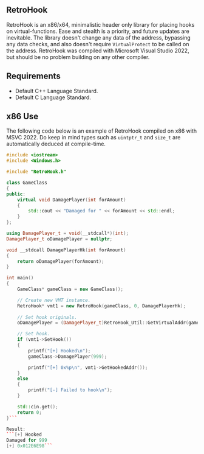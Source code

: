 ## RetroHook
RetroHook is an x86/x64, minimalistic header only library for placing hooks on virtual-functions. Ease and stealth is a priority, and future updates are inevitable. The library doesn't change any data of the address, bypassing any data checks, and also doesn't require `VirtualProtect` to be called on the address. RetroHook was compiled with Microsoft Visual Studio 2022, but should be no problem building on any other compiler.

## Requirements
- Default C++ Language Standard.
- Default C Language Standard.

## x86 Use
The following code below is an example of RetroHook compiled on x86 with MSVC 2022. Do keep in mind types such as `uintptr_t` and `size_t` are automatically deduced at compile-time.
```cpp
#include <iostream>
#include <Windows.h>

#include "RetroHook.h"

class GameClass
{
public:
    virtual void DamagePlayer(int forAmount)
    {
        std::cout << "Damaged for " << forAmount << std::endl;
    }
};

using DamagePlayer_t = void(__stdcall*)(int);
DamagePlayer_t oDamagePlayer = nullptr;

void __stdcall DamagePlayerHk(int forAmount)
{
    return oDamagePlayer(forAmount);
}

int main()
{
    GameClass* gameClass = new GameClass();

    // Create new VMT instance.
    RetroHook* vmt1 = new RetroHook(gameClass, 0, DamagePlayerHk);
    
    // Set hook originals.
    oDamagePlayer = (DamagePlayer_t)RetroHook_Util::GetVirtualAddr(gameClass, 0);

    // Set hook.
    if (vmt1->SetHook())
    {
        printf("[+] Hooked\n");
        gameClass->DamagePlayer(999);

        printf("[+] 0x%p\n", vmt1->GetHookedAddr());
    }
    else
    {
        printf("[-] Failed to hook\n");
    }

    std::cin.get();
    return 0;
}```

Result:
```[+] Hooked
Damaged for 999
[+] 0x012E6E98```
